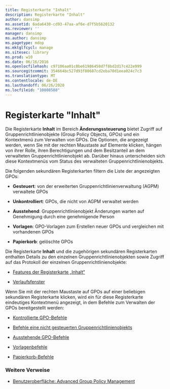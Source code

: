 ```yaml
---
title: Registerkarte "Inhalt"
description: Registerkarte "Inhalt"
author: dansimp
ms.assetid: 6ada6430-cd93-47aa-af6e-d7f5b5620132
ms.reviewer: ''
manager: dansimp
ms.author: dansimp
ms.pagetype: mdop
ms.mktglfcycl: manage
ms.sitesec: library
ms.prod: w10
ms.date: 06/16/2016
ms.openlocfilehash: c97106aa01c8be61986458d7f8bd2d17c422e999
ms.sourcegitcommit: 354664bc527d93f80687cd2eba70d1eea024c7c3
ms.translationtype: MT
ms.contentlocale: de-DE
ms.lasthandoff: 06/26/2020
ms.locfileid: "10808588"
---
```

# Registerkarte "Inhalt"


Die Registerkarte **Inhalt** im Bereich **Änderungssteuerung** bietet Zugriff auf Gruppenrichtlinienobjekte (Group Policy Objects, GPOs) und ein Kontextmenü zum Verwalten von GPOs. Die Optionen, die angezeigt werden, wenn Sie mit der rechten Maustaste auf Elemente klicken, hängen von ihrer Rolle, ihren Berechtigungen und dem Besitzanteil an dem verwalteten Gruppenrichtlinienobjekt ab. Darüber hinaus unterscheiden sich diese Kontextmenüs vom Status des verwalteten Gruppenrichtlinienobjekts.

Die folgenden sekundären Registerkarten filtern die Liste der angezeigten GPOs:

-   **Gesteuert**: von der erweiterten Gruppenrichtlinienverwaltung (AGPM) verwaltete GPOs

-   **Unkontrolliert**: GPOs, die nicht von AGPM verwaltet werden

-   **Ausstehend**: Gruppenrichtlinienobjekt Änderungen warten auf Genehmigung durch eine genehmigende Person

-   **Vorlagen**: GPO-Vorlagen zum Erstellen neuer GPOs und vergleichen mit vorhandenen GPOs

-   **Papierkorb**: gelöschte GPOs

Die Registerkarte **Inhalt** und die zugehörigen sekundären Registerkarten enthalten Details zu den einzelnen Gruppenrichtlinienobjekten sowie Zugriff auf das Protokoll der einzelnen Gruppenrichtlinienobjekte:

-   [Features der Registerkarte „Inhalt“](contents-tab-features-agpm30ops.md)

-   [Verlaufsfenster](history-window-agpm30ops.md)

Wenn Sie mit der rechten Maustaste auf GPOs auf einer beliebigen sekundären Registerkarte klicken, wird ein für diese Registerkarte eindeutiges Kontextmenü angezeigt, in dem Befehle zum Verwalten der GPOs bereitgestellt werden:

-   [Kontrollierte GPO-Befehle](controlled-gpo-commands-agpm30ops.md)

-   [Befehle eine nicht gesteuerten Gruppenrichtlinienobjekts](uncontrolled-gpo-commands-agpm30ops.md)

-   [Ausstehende GPO-Befehle](pending-gpo-commands-agpm30ops.md)

-   [Vorlagenbefehle](template-commands-agpm30ops.md)

-   [Papierkorb-Befehle](recycle-bin-commands-agpm30ops.md)

### Weitere Verweise

-   [Benutzeroberfläche: Advanced Group Policy Management](user-interface-advanced-group-policy-management-agpm30ops.md)

 

 





